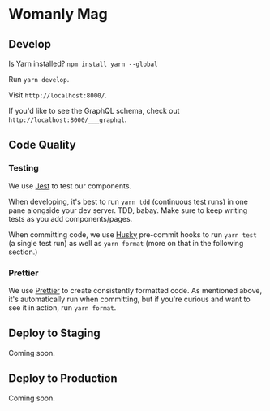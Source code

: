 # Womanly Mag

## Develop

Is Yarn installed? `npm install yarn --global`

Run `yarn develop`.

Visit `http://localhost:8000/`.

If you'd like to see the GraphQL schema, check out `http://localhost:8000/___graphql`.

## Code Quality

### Testing

We use [Jest](https://facebook.github.io/jest/) to test our components.

When developing, it's best to run `yarn tdd` (continuous test runs) in one pane alongside your dev server. TDD, babay. Make sure to keep writing tests as you add components/pages.

When committing code, we use [Husky](https://github.com/typicode/husky) pre-commit hooks to run `yarn test` (a single test run) as well as `yarn format` (more on that in the following section.)

### Prettier

We use [Prettier](https://github.com/prettier/prettier) to create consistently formatted code. As mentioned above, it's automatically run when committing, but if you're curious and want to see it in action, run `yarn format`.

## Deploy to Staging

Coming soon.

## Deploy to Production

Coming soon.